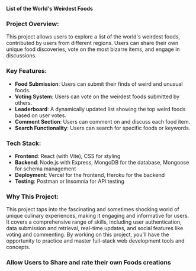 **List of the World's Weirdest Foods**

### Project Overview:
This project allows users to explore a list of the world's weirdest foods, contributed by users from different regions. Users can share their own unique food discoveries, vote on the most bizarre items, and engage in discussions.

### Key Features:
- **Food Submission**: Users can submit their finds of weird and unusual foods.
- **Voting System**: Users can vote on the weirdest foods submitted by others.
- **Leaderboard**: A dynamically updated list showing the top weird foods based on user votes.
- **Comment Section**: Users can comment on and discuss each food item.
- **Search Functionality**: Users can search for specific foods or keywords.

### Tech Stack:
- **Frontend**: React (with Vite), CSS for styling
- **Backend**: Node.js with Express, MongoDB for the database, Mongoose for schema management
- **Deployment**: Vercel for the frontend, Heroku for the backend
- **Testing**: Postman or Insomnia for API testing

### Why This Project:
This project taps into the fascinating and sometimes shocking world of unique culinary experiences, making it engaging and informative for users. It covers a comprehensive range of skills, including user authentication, data submission and retrieval, real-time updates, and social features like voting and commenting. By working on this project, you'll have the opportunity to practice and master full-stack web development tools and concepts.

### Allow Users to Share and rate their own Foods creations

